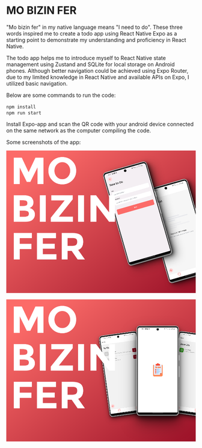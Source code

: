 # MO BIZIN FER

"Mo bizin fer" in my native language means "I need to do". These three words inspired me to create a todo app using React Native Expo as a starting point to demonstrate my understanding and proficiency in React Native.

The todo app helps me to introduce myself to React Native state management using Zustand and SQLite for local storage on Android phones. Although better navigation could be achieved using Expo Router, due to my limited knowledge in React Native and available APIs on Expo, I utilized basic navigation.

Below are some commands to run the code:

```
npm install
npm run start
```
 
Install Expo-app and scan the QR code with your android device connected on the same network as the computer compiling the code.

Some screenshots of the app:

![plot](./screenshot/407shots_so.png)

![plot](./screenshot/889shots_so.png)
